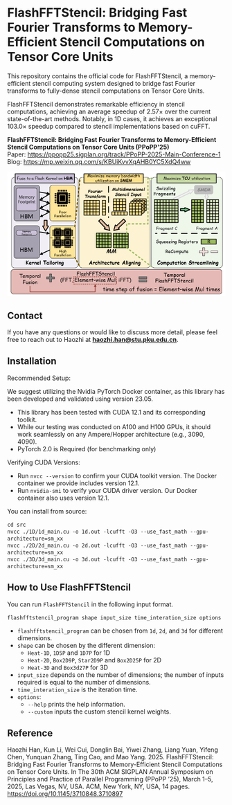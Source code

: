 # FlashFFTStencil: Bridging Fast Fourier Transforms to Memory-Efficient Stencil Computations on Tensor Core Units

This repository contains the official code for FlashFFTStencil, a memory-efficient stencil computing system designed to bridge fast Fourier transforms to fully-dense stencil computations on Tensor Core Units.

FlashFFTStencil demonstrates remarkable efficiency in stencil computations, achieving an average speedup of 2.57× over the current state-of-the-art methods. Notably, in 1D cases, it achieves an exceptional 103.0× speedup compared to stencil implementations based on cuFFT.


**FlashFFTStencil: Bridging Fast Fourier Transforms to Memory-Efficient Stencil Computations on Tensor Core Units (PPoPP'25)** \
Paper: https://ppopp25.sigplan.org/track/PPoPP-2025-Main-Conference-1 \
Blog: https://mp.weixin.qq.com/s/KBUiKvvXqAHB0YC5XdQ4ww


![FlashFFTStencil](assets/intro.png)

## Contact

If you have any questions or would like to discuss more detail, please feel free to reach out to Haozhi at **haozhi.han@stu.pku.edu.cn**.


## Installation

Recommended Setup:

We suggest utilizing the Nvidia PyTorch Docker container, as this library has been developed and validated using version 23.05.

* This library has been tested with CUDA 12.1 and its corresponding toolkit.
* While our testing was conducted on A100 and H100 GPUs, it should work seamlessly on any Ampere/Hopper architecture (e.g., 3090, 4090).
* PyTorch 2.0 is Required (for benchmarking only)

Verifying CUDA Versions:
* Run `nvcc --version` to confirm your CUDA toolkit version. The Docker container we provide includes version 12.1.
* Run `nvidia-smi` to verify your CUDA driver version. Our Docker container also uses version 12.1.

You can install from source:
```
cd src
nvcc ./1D/1d_main.cu -o 1d.out -lcufft -O3 --use_fast_math --gpu-architecture=sm_xx
nvcc ./2D/2d_main.cu -o 2d.out -lcufft -O3 --use_fast_math --gpu-architecture=sm_xx
nvcc ./3D/3d_main.cu -o 3d.out -lcufft -O3 --use_fast_math --gpu-architecture=sm_xx
```


## How to Use FlashFFTStencil

You can run `FlashFFTStencil` in the following input format.
```
flashfftstencil_program shape input_size time_interation_size options
```
- `flashfftstencil_program` can be chosen from `1d`, `2d`, and `3d` for different dimensions.
- `shape` can be chosen by the different dimension:
    - `Heat-1D`, `1D5P` and `1D7P` for 1D
    - `Heat-2D`, `Box2D9P`, `Star2D9P` and `Box2D25P` for 2D
    - `Heat-3D` and `Box3d27P` for 3D
- `input_size` depends on the number of dimensions; the number of inputs required is equal to the number of dimensions.
- `time_interation_size` is the iteration time.
- `options`:
    - `--help` prints the help information.
    - `--custom` inputs the custom stencil kernel weights.



## Reference

Haozhi Han, Kun Li, Wei Cui, Donglin Bai, Yiwei Zhang, Liang Yuan, Yifeng Chen, Yunquan Zhang, Ting Cao, and Mao Yang. 2025. FlashFFTStencil: Bridging Fast Fourier Transforms to Memory-Efficient Stencil Computations on Tensor Core Units. In The 30th ACM SIGPLAN Annual Symposium on Principles and Practice of Parallel Programming (PPoPP ’25), March 1–5, 2025, Las Vegas, NV, USA. ACM, New York, NY, USA, 14 pages. https://doi.org/10.1145/3710848.3710897

